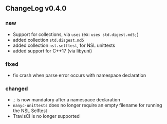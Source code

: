## ChangeLog v0.4.0


### new

* Support for collections, via `uses` (ex: `uses std.digest.md5;`)
* added collection `std.disgest.md5`
* added collection `nsl.selftest`, for NSL unittests
* added support for C++17 (via libyuni)


### fixed

* fix crash when parse error occurs with namespace declaration


### changed

* `;` is now mandatory after a namespace declaration
* `nanyc-unittests` does no longer require an empty filename for running the
  NSL Selftest
* TravisCI is no longer supported
